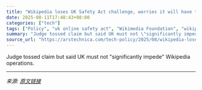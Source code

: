 ```yaml
---
title: "Wikipedia loses UK Safety Act challenge, worries it will have to verify user IDs"
date: 2025-08-11T17:48:43+08:00
categories: ["tech"]
tags: ["Policy", "uk online safety act", "Wikimedia Foundation", "wikipedia"]
summary: "Judge tossed claim but said UK must not \"significantly impede\" Wikipedia operations."
source_url: "https://arstechnica.com/tech-policy/2025/08/wikipedia-loses-uk-safety-act-challenge-worries-it-will-have-to-verify-user-ids/"
---
```


Judge tossed claim but said UK must not "significantly impede" Wikipedia operations.

---

*来源: [原文链接](https://arstechnica.com/tech-policy/2025/08/wikipedia-loses-uk-safety-act-challenge-worries-it-will-have-to-verify-user-ids/)*
